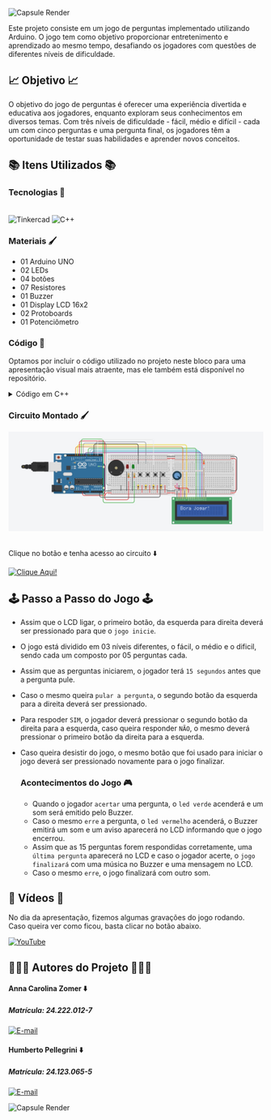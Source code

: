 ![Capsule Render](https://capsule-render.vercel.app/api?type=waving&height=130&color=FF0084&text=💡%20Jogo%20de%20Perguntas%20com%20Arduino%20💡&section=header&reversal=false&fontSize=30&fontColor=FFCBDB&fontAlignY=65)

Este projeto consiste em um jogo de perguntas implementado utilizando Arduino. O jogo tem como objetivo proporcionar entretenimento e aprendizado ao mesmo tempo, desafiando os jogadores com questões de diferentes níveis de dificuldade.

## 📈 Objetivo 📈

O objetivo do jogo de perguntas é oferecer uma experiência divertida e educativa aos jogadores, enquanto exploram seus conhecimentos em diversos temas. Com três níveis de dificuldade - fácil, médio e difícil - cada um com cinco perguntas e uma pergunta final, os jogadores têm a oportunidade de testar suas habilidades e aprender novos conceitos.

## 📚 Itens Utilizados 📚

### Tecnologias 👾

<div style="display: inline_block"><br>
  <img align="center" alt="Tinkercad" src="https://img.shields.io/badge/Tinkercad-1477D1.svg?style=for-the-badge&logo=Tinkercad&logoColor=white">
  <img align="center" alt="C++" src="https://img.shields.io/badge/C++-00599C.svg?style=for-the-badge&logo=C++&logoColor=white">  
</div>

### Materiais 🖌️

<div>
  <ul>
    <li>01 Arduino UNO</li>
    <li>02 LEDs</li>
    <li>04 botões</li>
    <li>07 Resistores</li>
    <li>01 Buzzer</li>
    <li>01 Display LCD 16x2</li>
    <li>02 Protoboards</li>
    <li>01 Potenciômetro</li>
  </ul>
</div>

### Código 👾

Optamos por incluir o código utilizado no projeto neste bloco para uma apresentação visual mais atraente, mas ele também está disponível no repositório.
<details>
  <summary>Código em C++</summary>

```cpp
#include <LiquidCrystal.h>

LiquidCrystal lcd(13, 12, 7, 6, 5, 8);

//Começamos definindo os pinos dos botões, leds e buzzer, 
//assim facilita a identificação no decorrer do código!
int botao_iniciar = 4;
int botao_sim = 2;
int botao_nao = A4;
int botao_pular = 3;
int led_verde = 10;
int led_vermelho = 11;
int buzzer = 9;

//Criamos arrays de perguntas e respostas para cada dificuldade, 
//gerando assim um banco de perguntas e suas respectivas perguntas!
String perguntas_faceis[] = {"1 + 1 = 2 ?" , "2 + 2 = 22 ?", "3 + 3 = 4 ?", "5 junto com 5 = 55 ?",
                             "6 - 9 = 3 ?", "3 - 3 = -3 ?", "1.5 + 1 = 2.5 ?", "0 + 0 = 0 ?"};
String perguntas_medias[] = {"1 + 1 + 5 - 1 =  -6 ?", "3 - 3 + 3 = 3 ?", " 0 - 1 + 9 = 8 ?",
                             "1 + 1 + 1 + 1 + 1 + 1 + 1 + 1 = 9 ?", "8 - 8 - 7 = -7 ?",
                             " 9 - 9 - 9 + 9 = 0 ?", " 0 + 0 = - 2 - 2 ?", "3 + 3 - 2 + 6 = 28?"};
String perguntas_dificeis[] = {"11 x 11 = 121 ?", "5 x 5 / 5 = 5 ?", "5 * 5 - 8 + 9 / 1 = 1 ?",
                               "2 * 2 + 2 = 8 ?", " 1 * 1 / 1 * 1 = 1 ?", " 5 * 6 - 7 + 8 = 31 ? ",
                               " 0 * 10 - 10 + 10 = -10 ?", " 60 + 60 / 60 = 2 ?"};
String pergunta_boss = "Tiramos 10?";

bool respostas_faceis[] = {true, false, false, true, false, false, true, true};
bool respostas_medias[] = {false, true, true, false, true, true, false, false};
bool respostas_dificeis[] = {true, true, false, false, true, true, false, false};
bool resposta_boss = true;

//Aqui criamos as variáveis de controle do jogo, 
//que definem algumas coisas básicas para nós, 
//como a quatidade de pulos, tentativas e algumas outras coisas.
int dificuldade = 0;
int acerto = 0;
int tentativa = 1;
int pulo = 4;
int pergunta_atual = 0;
unsigned long contagem_tempo_resposta;
const long tempo_resposta = 15000;
boolean jogo_iniciado = false;
int pontos = 0;
int numero_da_questao = 0;
String Isaac = "Selo Isaac de Aprovacao";

//Nesse ponto começamos a criar nossas primeiras configurações, 
//definindo pinos digitais e analógicos, para aos pinos que identificamos anteriormente, 
//podendo ser esses pinos de entrada ou saída
void setup() {
  lcd.begin(16, 2);
  pinMode(botao_iniciar, INPUT);
  pinMode(botao_sim, INPUT);
  pinMode(botao_nao, INPUT);
  pinMode(botao_pular, INPUT);
  pinMode(led_verde, OUTPUT);
  pinMode(led_vermelho, OUTPUT);
  pinMode(buzzer, OUTPUT);
  randomSeed(analogRead(0));
  lcd.print("Bora jogar!");
}

//Aqui temos o loop principal do jogo, é nele que verificamos se o tempo para responder acabou,
//Iniciar o jogo e desistir do mesmo, verificar se o jogo está iniciado ou não, 
//se ainda há pulos disponíveis e se houverem, é aqui que o pular pergunta acontece.
//Fora isso, é no loop que ainda temos a exibição dos pontos no LCD.
void loop() {
  if (digitalRead(botao_iniciar) == HIGH) {
    delay(200);
    if (!jogo_iniciado) {
      inicia_jogo();
    } else {
      desistir_jogo();
    }
  } else if (jogo_iniciado) {
    jogo_loop();
    verifica_tempo();
  }

  if (digitalRead(botao_pular) == HIGH && jogo_iniciado) {
    delay(200);
    pular_pergunta();
  }

  if(jogo_iniciado) {
    lcd.setCursor(0, 1);
    lcd.print("Pontos: ");
    lcd.print(pontos);
  }
}

//Aqui temos a função de início do jogo.
//Nessa função, temos leds indicadores do início do jogo, 
//o reinício das variáveis e a seleçao da primeira pergunta.
void inicia_jogo() {
  jogo_iniciado = true;
  //leds
  digitalWrite(led_vermelho, HIGH);
  delay(200);
  digitalWrite(led_vermelho, LOW);
  digitalWrite(led_verde, HIGH);
  delay(200);
  digitalWrite(led_verde, LOW);
  //variáveis reiniciadas e seleção da primeira pergunta
  dificuldade = 0;
  acerto = 0;
  tentativa = 1;
  pontos = 0;
  pulo = 4;
  pergunta_atual = 0;
  numero_da_questao = 1;
  seleciona_pergunta();
  apresenta_pergunta();
  contagem_tempo_resposta = millis();
}

//Essa função, por sua vez, faz com que haja desistência,
//Então assim que clicamos novamente no botão de iniciar,
//O Jogo automaticamente é "cancelado" e uma mensagem aparece no lcd.
//Após isso, o jogo reinicia.
void desistir_jogo() {
  jogo_iniciado = false;
  som_desistencia();
  lcd.clear();
  lcd.print("Fraco!");
  delay(2000);
  lcd.clear();
  lcd.print("Bora jogar!");
}

//Essa é a função chamada durante o jogo para a escolha da pergunta.
//Junto daquele "banco" de perguntas, essa função escolhe uma pergunta,
//Para ser apresentada em outra função.
//Aqui também há a troca das perguntas de acordo com a dificuldade.
void seleciona_pergunta() {
  switch (dificuldade) {
    case 0: pergunta_atual = random(0, sizeof(perguntas_faceis) / sizeof(perguntas_faceis[0])); break;
    case 1: pergunta_atual = random(0, sizeof(perguntas_medias) / sizeof(perguntas_medias[0])); break;
    case 2: pergunta_atual = random(0, sizeof(perguntas_dificeis) / sizeof(perguntas_dificeis[0])); break;
  }
}

//Essa é a função que apresenta a pergunta escolhida pela função anterior.
//Fora isso, também temos a impressão no led das duas opções de resposta (Sim e Não),
//A quantidade de pontos e em qual pergunta das 16, o player está.
void apresenta_pergunta() {
  jogo_iniciado = true;
  lcd.clear();
  mostra_pergunta_rolando();
  lcd.clear();
  lcd.print("Sim ou Nao?");
  lcd.setCursor(0, 1);
  lcd.print("Score:");
  lcd.print(pontos);
  numero_da_questao++;
  lcd.print("   Q:");
  lcd.print(numero_da_questao -1);
  contagem_tempo_resposta = millis();
}

//Essa função serve para que perguntas grandes, 
//Que ultrapassam o limite de 16 caracteres apresentáveis no lcd,
//Possam ser apresentadas roladno da direita para esquerda.
void mostra_pergunta_rolando() {
  String pergunta_completa = "";
  switch (dificuldade) {
    case 0: pergunta_completa = perguntas_faceis[pergunta_atual]; break;
    case 1: pergunta_completa = perguntas_medias[pergunta_atual]; break;
    case 2: pergunta_completa = perguntas_dificeis[pergunta_atual]; break;
    case 3: pergunta_completa = pergunta_boss; break;
  }

  if (pergunta_completa.length() <= 16) {
    lcd.print(pergunta_completa);
    delay(4000);
  } else {
    for (int i = 0; i < pergunta_completa.length() - 16; i++) {
      lcd.clear();
      lcd.print(pergunta_completa.substring(i, i + 16));
      delay(500);
    }
    delay(1000);
  }
}

//Aqui temos a validação do pressionamento do botão,
//Ou seja, ele interpreta o botão apertado e manda para outra função,
//O que o player respondeu, e nessa outra função, o jogo verifica se está correto.
void jogo_loop() {
  if (digitalRead(botao_sim) == HIGH) {
    delay(200);
    verifica_resposta(true);
  } else if (digitalRead(botao_nao) == HIGH) {
    delay(200);
    verifica_resposta(false);
  }
}

//Essa é a função que recebe a interpretação dos botões e verifica se está correta ou não, a resposta.
//Fora isso temos diferentes sons emitidos nas respostas corretas e incorretas.
//Temos leds indicadores de erro e acerto. Som emitido quando se perde o jogo, e a verificaçao das respostas,
//De acordo com a dificuldade. Fora o som emitido quando vencemos!
//Lembrando que todos esses sons são configurados em outras funções!
void verifica_resposta(bool resposta) {
  bool resposta_correta = false;
  if (dificuldade < 3) {
    switch (dificuldade) {
      case 0: resposta_correta = respostas_faceis[pergunta_atual]; break;
      case 1: resposta_correta = respostas_medias[pergunta_atual]; break;
      case 2: resposta_correta = respostas_dificeis[pergunta_atual]; break;
    }

    if (resposta == resposta_correta) {
      acerto++;
      som_acerto();
      pontos++;
      if (acerto >= 5) {
        dificuldade++;
        acerto = 0;
        if (dificuldade == 3) {
          lcd.clear();
          lcd.print(pergunta_boss);
        } else {
          seleciona_pergunta();
          apresenta_pergunta();
        }
      } else {
        seleciona_pergunta();
        apresenta_pergunta();
      }
    } else {
      som_erro();
      tentativa--;
      digitalWrite(led_vermelho, HIGH);
      delay(200);
      digitalWrite(led_vermelho, LOW);
      if (tentativa == 0) {
        jogo_iniciado = false;
        som_desistencia();
        lcd.clear();
        lcd.print("Ja era meu fi");
        delay(3000);
        return;
      }
      seleciona_pergunta();
      apresenta_pergunta();
    }
  } else if (dificuldade == 3) {
    if (resposta == resposta_boss) {
      som_vencer();
      jogo_iniciado = false;
      lcd.clear();
      lcd.print(Isaac);
      delay(1500);
      for (int i = 0; i < Isaac.length()-16; i++){
        lcd.scrollDisplayLeft();
        delay(500);
      }
    } else {
      som_erro();
      lcd.clear();
      lcd.print("Poxa Isaac...");
      delay(3000);
      jogo_iniciado = false;
    }
  }
  contagem_tempo_resposta = millis();
}

//Aqui temos a função que verifica o tempo para responder, e envia essa informação para o loop principal.
//Quando o tempo acaba, o jogo entende que a pergunta não foi respondida e portanto a resposta está incorreta.
//Com isso ele desconta a tentativa, essa que era única e portanto o jogo é perdido. E após isso, reiniciado.
void verifica_tempo() {
  unsigned long tempo_atual = millis();
  if (tempo_atual - contagem_tempo_resposta > tempo_resposta) {
    som_erro();
    tentativa--;
    if (tentativa == 0) {
      som_desistencia();
      jogo_iniciado = false;
      lcd.clear();
      lcd.print("Ja era meu fi");
      delay(3000);
      return;
    }
    seleciona_pergunta();
    apresenta_pergunta();
    contagem_tempo_resposta = millis();
  } else if (tempo_atual - contagem_tempo_resposta > tempo_resposta - 5000) {
    digitalWrite(led_vermelho, (millis() / 250) % 2);
  } else {
    digitalWrite(led_vermelho, LOW);
  }
}

//Função de configuração do buzzer para acerto
void som_acerto() {
  tone(buzzer, 1000, 200);
  digitalWrite(led_verde, HIGH);
  delay(200);
  digitalWrite(led_verde, LOW);
  noTone(buzzer);
}

//Função de configuração do buzzer para erro
void som_erro() { 
  tone(buzzer, 250, 200); 
  delay(300); 
  noTone(buzzer); 
}

//Função de configuração do buzzer para desistência
void som_desistencia() { 
  for (int i = 0; i < 3; i++) { 
  tone(buzzer, 200, 300); 
  delay(350); 
  } 
  noTone(buzzer); 
}

//Função de configuração do buzzer para quando vencer o jogo e led piscante indicando sucesso!
void som_vencer() {
  tone(buzzer, 523, 300);
  delay(300);
  tone(buzzer, 587, 300);
  delay(300);
  tone(buzzer, 659, 300);
  delay(300);
  tone(buzzer, 698, 300);
  delay(300);
  tone(buzzer, 784, 300);
  delay(300);
  noTone(buzzer);

  for(int i = 0; i < 10; i++) {
    digitalWrite(led_verde, HIGH);
    delay(100);
    digitalWrite(led_verde, LOW);
    delay(100);
  }
}

//Essa foi a última função arrumada e por isso ficou separada de todas as outras.
//Ela é a função que pula as perguntas, sendo no máximo 3 pulos, e se o player tentare uma quarta vez,
//Ele perde o jogo.
void pular_pergunta() {
  pulo--;
    if (pulo == 0) {
      som_desistencia();
      jogo_iniciado = false;
      lcd.clear();
      lcd.print("Ja era meu fi");
      delay(3000);
      return;
    } else {
      seleciona_pergunta();
      apresenta_pergunta();
    }
}
```
</details>

### Circuito Montado 🖌️
<div>
  <img src="IMAGENS/PJ_TINKER.jpeg" width="1000">
</div> 
<br>

Clique no botão e tenha acesso ao circuito ⬇️ 

<a href="https://www.tinkercad.com/things/7hIbVrCa4DK-projeto-final/editel?sharecode=hfgsll-JCRzcpZOkn3FswTL0HCJUgorU_o3cYWIUQLw">
  <img src="https://img.shields.io/badge/CLICK%20HERE!!-FF0084" alt="Clique Aqui!">
</a>

## 🕹️ Passo a Passo do Jogo 🕹️

- Assim que o LCD ligar, o primeiro botão, da esquerda para direita deverá ser pressionado para que o `jogo inicie`.
- O jogo está dividido em 03 níveis diferentes, o fácil, o médio e o dificil, sendo cada um composto por 05 perguntas cada.
- Assim que as perguntas iniciarem, o jogador terá `15 segundos` antes que a pergunta pule.
- Caso o mesmo queira `pular a pergunta`, o segundo botão da esquerda para a direita deverá ser pressionado.
- Para respoder `SIM`, o jogador deverá pressionar o segundo botão da direita para a esquerda, caso queira responder `NÃO`, o mesmo deverá pressionar o
primeiro botão da direita para a esquerda.
- Caso queira desistir do jogo, o mesmo botão que foi usado para iniciar o jogo deverá ser pressionado novamente para o jogo finalizar.

  ### Acontecimentos do Jogo 🎮
  - Quando o jogador `acertar` uma pergunta, o `led verde` acenderá e um som será emitido pelo Buzzer.
  - Caso o mesmo `erre` a pergunta, o `led vermelho` acenderá, o Buzzer emitirá um som e um aviso aparecerá no LCD informando que o jogo encerrou.
  - Assim que as 15 perguntas forem respondidas corretamente, uma `última pergunta` aparecerá no LCD e caso o jogador acerte, o `jogo finalizará` com uma música no Buzzer e uma mensagem no LCD.
  - Caso o mesmo `erre`, o jogo finalizará com outro som.

## 📸 Vídeos 📸

No dia da apresentação, fizemos algumas gravações do jogo rodando. Caso queira ver como ficou, basta clicar no botão abaixo.

<a href="https://www.youtube.com/playlist?list=PLo3Nzu21r7jqFXAwNyTGfYLX6Vez5UGqC">
  <img src="https://img.shields.io/badge/YouTube-FF0000.svg?style=for-the-badge&logo=YouTube&logoColor=white" alt="YouTube">
</a>

## 🧑🏻‍💻 Autores do Projeto 🧑🏻‍💻

#### Anna Carolina Zomer ⬇️
##### Matrícula: 24.222.012-7
[![E-mail](https://img.shields.io/badge/GitHub-181717.svg?style=for-the-badge&logo=GitHub&logoColor=white)](https://github.com/Anz0mer)

#### Humberto Pellegrini ⬇️
##### Matrícula: 24.123.065-5
[![E-mail](https://img.shields.io/badge/GitHub-181717.svg?style=for-the-badge&logo=GitHub&logoColor=white)](https://github.com/Humbertin07)

![Capsule Render](https://capsule-render.vercel.app/api?type=waving&height=130&color=FF0084&text=👋🏻%20Até%20a%20Próxima!!%20👋🏻&section=footer&reversal=false&fontSize=30&fontColor=FFCBDB&fontAlignY=40)
